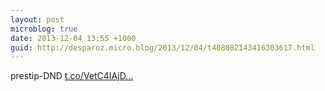 ```yaml
---
layout: post
microblog: true
date: 2013-12-04 13:55 +1000
guid: http://desparoz.micro.blog/2013/12/04/t408082143416303617.html
---
```

prestip-DND [t.co/VetC4IAjD...](http://t.co/VetC4IAjDW)
